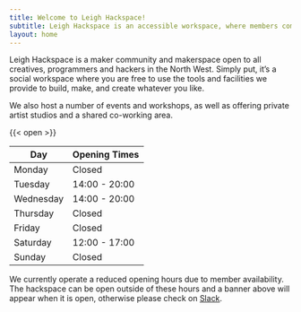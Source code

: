 ```yaml
---
title: Welcome to Leigh Hackspace!
subtitle: Leigh Hackspace is an accessible workspace, where members come together to learn new skills, share ideas and build awesome things!
layout: home
---
```


Leigh Hackspace is a maker community and makerspace open to all creatives, programmers and hackers in the North West. Simply put, it’s a social workspace where you are free to use the tools and facilities we provide to build, make, and create whatever you like.

We also host a number of events and workshops, as well as offering private artist studios and a shared co-working area.

{{< open >}}

| Day       | Opening Times |
| --------- | ------------- |
| Monday    | Closed        |
| Tuesday   | 14:00 - 20:00 |
| Wednesday | 14:00 - 20:00 |
| Thursday  | Closed        |
| Friday    | Closed        |
| Saturday  | 12:00 - 17:00 |
| Sunday    | Closed        |

We currently operate a reduced opening hours due to member availability. The hackspace can be open outside of these hours and a banner above will appear when it is open, otherwise please check on [Slack]().